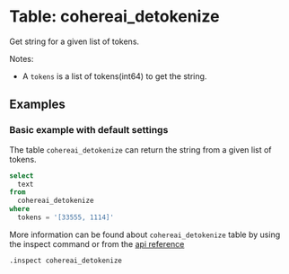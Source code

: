 # Table: cohereai_detokenize

Get string for a given list of tokens.

Notes:
* A `tokens` is a list of tokens(int64) to get the string.

## Examples

### Basic example with default settings

The table `cohereai_detokenize` can return the string from a given list of tokens.

```sql
select
  text
from
  cohereai_detokenize
where
  tokens = '[33555, 1114]'
```

More information can be found about `cohereai_detokenize` table by using the inspect command or from the [api reference](https://docs.cohere.com/reference/detokenize)

```
.inspect cohereai_detokenize
```

